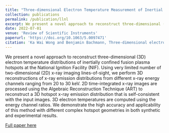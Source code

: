 ```yaml
---
title: "Three-dimensional Electron Temperature Measurement of Inertial Confinement Fusion Hotspots using X-Ray Emission Tomography"
collection: publications
permalink: /publication/llnl
excerpt: We present a novel approach to reconstruct three-dimensional (3D) electron temperature distributions of inertially confined fusion plasma hotspots at the National Ignition Facility (NIF). Using very limited number of two-dimensional (2D) x-ray imaging lines-of-sight, we perform 3D reconstructions of x-ray emission distributions from different x-ray energy channels ranging from 20 to 30 keV. 2D time-integrated x-ray images are processed using the Algebraic Reconstruction Technique (ART) to reconstruct a 3D hotspot x-ray emission distribution that is self-consistent with the input images. 3D electron temperatures are computed using the energy channel ratios. We demonstrate the high accuracy and applicability of this method with different complex hotspot geometries in both synthetic and experimental results.
date: 2022-07-01
venue: 'Review of Scientific Instruments'
paperurl: 'https://doi.org/10.1063/5.0097471'
citation: 'Ka Wai Wong and Benjamin Bachmann, Three-dimensional electron temperature measurement of inertial confinement fusion hotspots using x-ray emission tomography, Review of Scientific Instruments 93, 073501 (2022)'
---
```

We present a novel approach to reconstruct three-dimensional (3D) electron temperature distributions of inertially confined fusion plasma hotspots at the National Ignition Facility (NIF). Using very limited number of two-dimensional (2D) x-ray imaging lines-of-sight, we perform 3D reconstructions of x-ray emission distributions from different x-ray energy channels ranging from 20 to 30 keV. 2D time-integrated x-ray images are processed using the Algebraic Reconstruction Technique (ART) to reconstruct a 3D hotspot x-ray emission distribution that is self-consistent with the input images. 3D electron temperatures are computed using the energy channel ratios. We demonstrate the high accuracy and applicability of this method with different complex hotspot geometries in both synthetic and experimental results.

[Full paper here](https://doi.org/10.1063/5.0097471)
